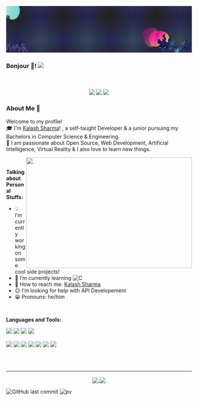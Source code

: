 <img src="Ghost_32.gif">

### Bonjour :ghost:! <img src="https://media.giphy.com/media/hvRJCLFzcasrR4ia7z/giphy.gif" width="25px"> 
<br />

<h5 align="center">
  <a href="https://www.linkedin.com/in/kalash-sharma-a4a6a6194/" target="_blank" title="LinkedIn Profile"><img src="https://img.shields.io/badge/LinkedIn-0077B5?style=for-the-badge&logo=linkedin&logoColor=white"></a>
<a href="https://www.instagram.com/k99.sharma/" target="_blank" title="Instagram Profile"><img src="https://img.shields.io/badge/Instagram-E4405F?style=for-the-badge&logo=instagram&logoColor=white"></a>
  <a href="https://codepen.io/ghost_32" target="_blank" title="Instagram Profile"><img src="https://img.shields.io/badge/Codepen-000000?style=for-the-badge&logo=codepen&logoColor=white"></a>
</h5>

### About Me 🚀
Welcome to my profile!<br />
:mortar_board:  I'm [Kalash Sharma](https://www.linkedin.com/in/kalash-sharma-a4a6a6194/)! , a self-taught Developer & a junior pursuing my Bachelors in Computer Science & Engineering. <br />
:beginner: I am passionate about Open Source, Web Development, Artificial Intelligence, Virtual Reality & I also love to learn new things. <br />

<img align="right" src="https://media1.giphy.com/media/LWJ7cKyiWPCnVyuAhT/giphy.gif?cid=ecf05e47e6t2rj80vw2qjnvxhn3q2bme3n3e830dg2xkimm6&rid=giphy.gif&ct=g" width="450" height="300" />
<br />

**Talking about Personal Stuffs:**

- :bulb: I’m currently working on some cool side projects!
- 🌱 I’m currently learning <img title="C" height="25" src="https://www.logo.wine/a/logo/React_(web_framework)/React_(web_framework)-Logo.wine.svg">
- :satellite: How to reach me: [Kalash Sharma](https://www.kalashsharma.me)
- :confused: I’m looking for help with API Developement
- :grinning: Pronouns: he/him

<br />

**Languages and Tools:** 
<p align="left">
  <code><img src="https://img.shields.io/badge/C-00599C?style=for-the-badge&logo=c&logoColor=white"></code>
  <code><img src="https://img.shields.io/badge/C%2B%2B-00599C?style=for-the-badge&logo=c%2B%2B&logoColor=white"></code>
  <code><img src="https://img.shields.io/badge/Python-14354C?style=for-the-badge&logo=python&logoColor=white"></code>
  <code><img src="https://img.shields.io/badge/JavaScript-F7DF1E?style=for-the-badge&logo=javascript&logoColor=black"></code>
  <br /><br />
  <code><img src="https://img.shields.io/badge/HTML5-E34F26?style=for-the-badge&logo=html5&logoColor=white"></code>
  <code><img src="https://img.shields.io/badge/CSS3-1572B6?style=for-the-badge&logo=css3&logoColor=white"></code>
  <code><img src="https://img.shields.io/badge/Sass-CC6699?style=for-the-badge&logo=sass&logoColor=white"></code>
  <code><img src="https://img.shields.io/badge/Node.js-43853D?style=for-the-badge&logo=node.js&logoColor=white"></code>
  <code><img src="https://img.shields.io/badge/Express.js-000000?style=for-the-badge&logo=express&logoColor=white"></code>
  <code><img src="https://img.shields.io/badge/Bootstrap-563D7C?style=for-the-badge&logo=bootstrap&logoColor=white"></code>
  <code><img src="https://img.shields.io/badge/MongoDB-4EA94B?style=for-the-badge&logo=mongodb&logoColor=white"></code>
  <br /><br />
</p>
<br />
 
<hr>

<p align=center>
  <a href="https://github.com/k99sharma/github-readme-stats" title="Go to Source">
    <img height=175 align="center" src="https://github-readme-stats.vercel.app/api?username=k99sharma&show_icons=true&theme=tokyonight">
  </a>
  <a href="https://github.com/k99sharma/github-readme-stats">
  <img height=175 align="center" src="https://github-readme-stats.vercel.app/api/top-langs/?username=k99sharma&hide=c%23,powershell,java&title_color=2aa889&text_color=99d1ce&icon_color=2bbc8a&bg_color=0c1014&langs_count=8&layout=compact" />
  </a>
</p>

![GitHub last commit](https://img.shields.io/github/last-commit/k99sharma/k99sharma)
![pv](https://pageview.vercel.app/?github_user=k99sharma)
